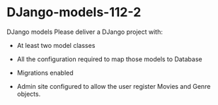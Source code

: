 # DJango-models-112-2

DJango models
Please deliver a DJango project with:

- At least two model classes

- All the configuration required to map those models to Database 

- Migrations enabled

- Admin site configured to allow the user register Movies and Genre objects.

